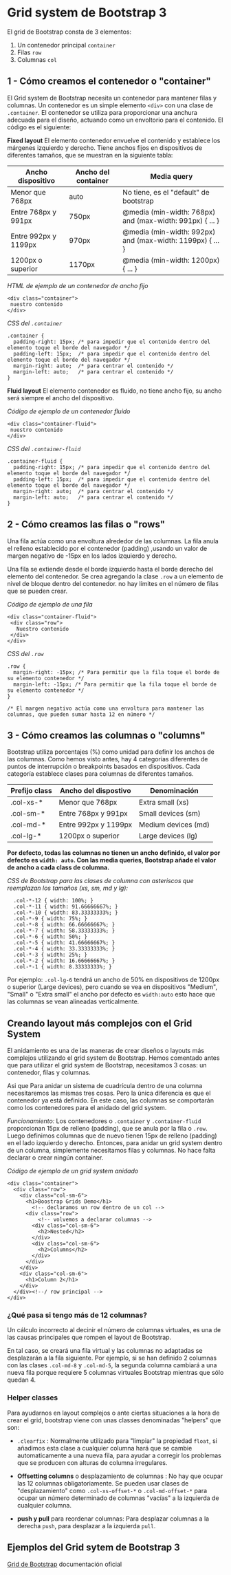 # Grid system de Bootstrap 3

El grid de Bootstrap consta de 3 elementos:
1. Un contenedor principal `container`
2. Filas `row`
3. Columnas `col`


## 1 - Cómo creamos el contenedor o "container"

El Grid system de Bootstrap necesita un contenedor para mantener filas y columnas. Un contenedor es un simple elemento `<div>` con una clase de `.container`. El contenedor se utiliza para proporcionar una anchura adecuada para el diseño, actuando como un envoltorio para el contenido. El código es el siguiente:

**Fixed layout**
El elemento contenedor envuelve el contenido y establece los márgenes izquierdo y derecho. Tiene anchos fijos en dispositivos de diferentes tamaños, que se muestran en la siguiente tabla:

 Ancho dispositivo | Ancho del container | Media query
-------------------| ------------------- | -----------
Menor que 768px | auto | No tiene, es el "default" de bootstrap
Entre 768px y 991px | 750px | @media (min-width: 768px) and (max-width: 991px) { ... }
Entre 992px y 1199px | 970px | @media (min-width: 992px) and (max-width: 1199px) { ... }
1200px o superior | 1170px | @media (min-width: 1200px) { ... }


*HTML de ejemplo de un contenedor de ancho fijo*

```
<div class="container">
 nuestro contenido 
</div>
```

*CSS del `.container`*

```
.container {
  padding-right: 15px; /* para impedir que el contenido dentro del elemento toque el borde del navegador */
  padding-left: 15px;  /* para impedir que el contenido dentro del elemento toque el borde del navegador */ 
  margin-right: auto;  /* para centrar el contenido */
  margin-left: auto;   /* para centrar el contenido */
}
```


**Fluid layout**
El elemento contenedor es fluido, no tiene ancho fijo, su ancho será siempre el ancho del dispositivo. 

*Código de ejemplo de un contenedor fluido*

```
<div class="container-fluid">
 nuestro contenido 
</div>
```

*CSS del `.container-fluid`*

```
.container-fluid {
  padding-right: 15px; /* para impedir que el contenido dentro del elemento toque el borde del navegador */
  padding-left: 15px;  /* para impedir que el contenido dentro del elemento toque el borde del navegador */ 
  margin-right: auto;  /* para centrar el contenido */
  margin-left: auto;   /* para centrar el contenido */
}
```


## 2 - Cómo creamos las filas o "rows"

Una fila actúa como una envoltura alrededor de las columnas. La fila anula el relleno establecido por el contenedor (padding) ,usando un valor de margen negativo de -15px en los lados izquierdo y derecho.

Una fila se extiende desde el borde izquierdo hasta el borde derecho del elemento del contenedor. Se crea agregando la clase `.row` a un elemento de nivel de bloque dentro del contenedor. no hay límites en el número de filas que se pueden crear.

*Código de ejemplo de una fila*

```
<div class="container-fluid">
 <div class="row">
   Nuestro contenido
 </div>
</div>
```

*CSS del `.row`* 

```
.row {
  margin-right: -15px; /* Para permitir que la fila toque el borde de su elemento contenedor */
  margin-left: -15px; /* Para permitir que la fila toque el borde de su elemento contenedor */
}

/* El margen negativo actúa como una envoltura para mantener las columnas, que pueden sumar hasta 12 en número */
```



## 3 - Cómo creamos las columnas o "columns"

Bootstrap utiliza porcentajes (%) como unidad para definir los anchos de las columnas. Como hemos visto antes, hay 4 categorías diferentes de puntos de interrupción o breakpoints basados en dispositivos. Cada categoría establece clases para columnas de diferentes tamaños.


Prefijo class | Ancho del dispostivo | Denominación
--------------| ---------------------| ---------------
.col-xs-* | Menor que 768px | Extra small (xs)
.col-sm-* | Entre 768px y 991px | Small devices (sm)
.col-md-* | Entre 992px y 1199px | Medium devices (md)
.col-lg-* | 1200px o superior | Large devices (lg)

**Por defecto, todas las columnas no tienen un ancho definido, el valor por defecto es `width: auto`.
Con las media queries, Bootstrap añade el valor de ancho a cada class de columna.**

*CSS de Bootstrap para las clases de columna con asteriscos que reemplazan los tamaños (xs, sm, md y lg):*

```
  .col-*-12 { width: 100%; }
  .col-*-11 { width: 91.66666667%; }
  .col-*-10 { width: 83.33333333%; }
  .col-*-9 { width: 75%; }
  .col-*-8 { width: 66.66666667%; }
  .col-*-7 { width: 58.33333333%; }
  .col-*-6 { width: 50%; }
  .col-*-5 { width: 41.66666667%; }
  .col-*-4 { width: 33.33333333%; }
  .col-*-3 { width: 25%; }
  .col-*-2 { width: 16.66666667%; }
  .col-*-1 { width: 8.33333333%; }

```

Por ejemplo: `.col-lg-6` tendrá un ancho de 50% en dispositivos de 1200px o superior (Large devices), pero cuando se vea en dispositivos "Medium", "Small" o "Extra small" el ancho por defecto es `width:auto` esto hace que las columnas se vean alineadas verticalmente.


## Creando layout más complejos con el Grid System

El anidamiento es una de las maneras de crear diseños o layouts más complejos utilizando el grid system de Bootstrap. 
Hemos comentado antes que para utilizar el grid system de Bootstrap, necesitamos 3 cosas: un contenedor, filas y columnas. 

Asi que Para anidar un sistema de cuadrícula dentro de una columna necesitaremos las mismas tres cosas. Pero la única diferencia es que el contenedor ya está definido. 
En este caso, las columnas se comportarán como los contenedores para el anidado del grid system.

*Funcionamiento:* Los contenedores o `.container` y `.container-fluid` proporcionan 15px de relleno (padding), que se anula por la fila o `.row`. Luego definimos columnas que de nuevo tienen 15px de relleno (padding) en el lado izquierdo y derecho. Entonces, para anidar un grid system dentro de un columna, simplemente necesitamos filas y columnas. 
No hace falta declarar o crear ningún container.

*Código de ejemplo de un grid system anidado*

```
<div class="container">
  <div class="row">
    <div class="col-sm-6">
      <h1>Boostrap Grids Demo</h1>
        <!-- declaramos un row dentro de un col -->
      <div class="row">
          <!-- volvemos a declarar columnas -->
        <div class="col-sm-6">
          <h2>Nested</h2>
        </div>
        <div class="col-sm-6">
          <h2>Columns</h2>
        </div>
      </div>
    </div>
    <div class="col-sm-6">
      <h1>Column 2</h1>
    </div>
  </div><!--/ row principal -->
</div>

```

### ¿Qué pasa si tengo más de 12 columnas?

Un cálculo incorrecto al decinir el número de columnas virtuales, es una de las causas principales que rompen el layout de Bootstrap.

En tal caso, se creará una fila virtual y las columnas no adaptadas se desplazarán a la fila siguiente. Por ejemplo, si se han definido 2 columnas con las clases `.col-md-8` y `.col-md-5`, la segunda columna cambiará a una nueva fila porque requiere 5 columnas virtuales Bootstrap mientras que sólo quedan 4.

### Helper classes

Para ayudarnos en layout complejos o ante ciertas situaciones a la hora de crear el grid,  bootstrap viene con unas classes denominadas "helpers"  que son:

* `.clearfix` : Normalmente utilizado para "limpiar" la propiedad `float`, si añadimos esta clase a cualquier columna hará que se cambie automaticamente a una
nueva fila, para ayudar a corregir los problemas que se producen con alturas de columna irregulares.

* **Offsetting columns** o desplazamiento de columnas : No hay que ocupar las 12 columnas obligatoriamente. Se pueden usar clases de "desplazamiento" como `.col-xs-offset-*` o `.col-md-offset-*` para ocupar un número determinado de columnas "vacías" a la izquierda de cualquier columna.

* **push y pull** para reordenar columnas: Para desplazar columnas a la derecha `push`, para desplazar a la izquierda `pull`.


## Ejemplos del Grid sytem de Bootstrap 3

[Grid de Bootstrap](http://getbootstrap.com/examples/grid/) documentación oficial

